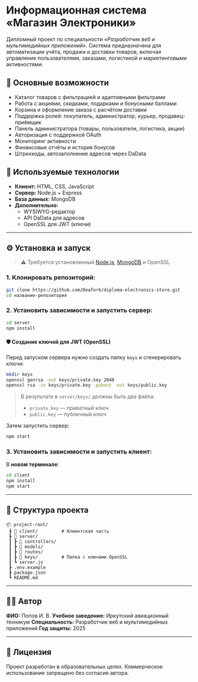 
# Информационная система «Магазин Электроники»

Дипломный проект по специальности *«Разработчик веб и мультимедийных приложений»*. Система предназначена для автоматизации учёта, продажи и доставки товаров, включая управление пользователями, заказами, логистикой и маркетинговыми активностями.

## 🚀 Основные возможности

- Каталог товаров с фильтрацией и адаптивными фильтрами
- Работа с акциями, скидками, подарками и бонусными баллами
- Корзина и оформление заказа с расчётом доставки
- Поддержка ролей: покупатель, администратор, курьер, продавец-приёмщик
- Панель администратора (товары, пользователи, логистика, акции)
- Авторизация с поддержкой OAuth
- Мониторинг активности
- Финансовые отчёты и история бонусов
- Штрихкоды, автозаполнение адресов через DaData

## 🧱 Используемые технологии

- **Клиент:** HTML, CSS, JavaScript
- **Сервер:** Node.js + Express
- **База данных:** MongoDB
- **Дополнительно:**
  - WYSIWYG-редактор
  - API DaData для адресов
  - OpenSSL для JWT (ключи)

---

## ⚙️ Установка и запуск

> ⚠️ Требуется установленный [Node.js](https://nodejs.org/), [MongoDB](https://www.mongodb.com/) и OpenSSL

### 1. Клонировать репозиторий:

```bash
git clone https://github.com/Deafork/diploma-electronics-store.git
cd название-репозитория
````

### 2. Установить зависимости и запустить сервер:

```bash
cd server
npm install
```

#### 🛡️ Создание ключей для JWT (OpenSSL)

Перед запуском сервера нужно создать папку `keys` и сгенерировать ключи:

```bash
mkdir keys
openssl genrsa -out keys/private.key 2048
openssl rsa -in keys/private.key -pubout -out keys/public.key
```

> В результате в `server/keys/` должны быть два файла:
>
> * `private.key` — приватный ключ
> * `public.key` — публичный ключ

Затем запустить сервер:

```bash
npm start
```

### 3. Установить зависимости и запустить клиент:

В **новом терминале**:

```bash
cd client
npm install
npm start
```

---

## 📂 Структура проекта

```
📦 project-root/
 ┣ 📂 client/         # Клиентская часть
 ┣ 📂 server/
 ┃ ┣ 📂 controllers/
 ┃ ┣ 📂 models/
 ┃ ┣ 📂 routes/
 ┃ ┣ 📂 keys/         # Папка с ключами OpenSSL
 ┃ ┗ server.js
 ┣ .env.example
 ┣ package.json
 ┗ README.md
```

---

## 👨‍🎓 Автор

**ФИО:** Попов И. В.
**Учебное заведение:** Иркутский авиационный техникум
**Специальность:** Разработчик веб и мультимедийных приложений
**Год защиты:** 2025

---

## 📜 Лицензия

Проект разработан в образовательных целях. Коммерческое использование запрещено без согласия автора.


